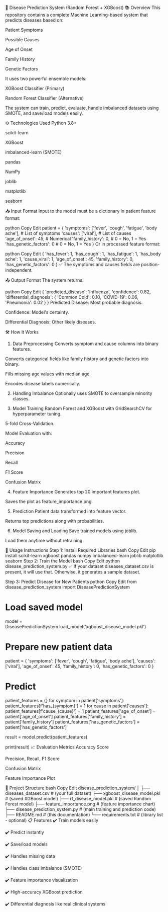 🏥 Disease Prediction System (Random Forest + XGBoost)
📚 Overview
This repository contains a complete Machine Learning-based system that predicts diseases based on:

Patient Symptoms

Possible Causes

Age of Onset

Family History

Genetic Factors

It uses two powerful ensemble models:

XGBoost Classifier (Primary)

Random Forest Classifier (Alternative)

The system can train, predict, evaluate, handle imbalanced datasets using SMOTE, and save/load models easily.

⚙️ Technologies Used
Python 3.8+

scikit-learn

XGBoost

imbalanced-learn (SMOTE)

pandas

NumPy

joblib

matplotlib

seaborn

📥 Input Format
Input to the model must be a dictionary in patient feature format:

python
Copy
Edit
patient = {
    'symptoms': ['fever', 'cough', 'fatigue', 'body ache'],  # List of symptoms
    'causes': ['viral'],                                     # List of causes
    'age_of_onset': 45,                                      # Numerical
    'family_history': 0,                                     # 0 = No, 1 = Yes
    'has_genetic_factors': 0                                 # 0 = No, 1 = Yes
}
Or in processed feature format:

python
Copy
Edit
{
    'has_fever': 1,
    'has_cough': 1,
    'has_fatigue': 1,
    'has_body ache': 1,
    'cause_viral': 1,
    'age_of_onset': 45,
    'family_history': 0,
    'has_genetic_factors': 0
}
✅ The symptoms and causes fields are position-independent.

📤 Output Format
The system returns:

python
Copy
Edit
{
  'predicted_disease': 'Influenza',
  'confidence': 0.82,
  'differential_diagnosis': {
    'Common Cold': 0.10,
    'COVID-19': 0.06,
    'Pneumonia': 0.02
  }
}
Predicted Disease: Most probable diagnosis.

Confidence: Model's certainty.

Differential Diagnosis: Other likely diseases.

🛠️ How It Works
1. Data Preprocessing
Converts symptom and cause columns into binary features.

Converts categorical fields like family history and genetic factors into binary.

Fills missing age values with median age.

Encodes disease labels numerically.

2. Handling Imbalance
Optionally uses SMOTE to oversample minority classes.

3. Model Training
Random Forest and XGBoost with GridSearchCV for hyperparameter tuning.

5-fold Cross-Validation.

Model Evaluation with:

Accuracy

Precision

Recall

F1 Score

Confusion Matrix

4. Feature Importance
Generates top 20 important features plot.

Saves the plot as feature_importance.png.

5. Prediction
Patient data transformed into feature vector.

Returns top predictions along with probabilities.

6. Model Saving and Loading
Save trained models using joblib.

Load them anytime without retraining.

🚀 Usage Instructions
Step 1: Install Required Libraries
bash
Copy
Edit
pip install scikit-learn xgboost pandas numpy imbalanced-learn joblib matplotlib seaborn
Step 2: Train the Model
bash
Copy
Edit
python disease_prediction_system.py
✅ If your dataset diseases_dataset.csv is present, it will use that. Otherwise, it generates a sample dataset.

Step 3: Predict Disease for New Patients
python
Copy
Edit
from disease_prediction_system import DiseasePredictionSystem

# Load saved model
model = DiseasePredictionSystem.load_model('xgboost_disease_model.pkl')

# Prepare new patient data
patient = {
    'symptoms': ['fever', 'cough', 'fatigue', 'body ache'],
    'causes': ['viral'],
    'age_of_onset': 45,
    'family_history': 0,
    'has_genetic_factors': 0
}

# Predict
patient_features = {}
for symptom in patient['symptoms']:
    patient_features[f'has_{symptom}'] = 1
for cause in patient['causes']:
    patient_features[f'cause_{cause}'] = 1
patient_features['age_of_onset'] = patient['age_of_onset']
patient_features['family_history'] = patient['family_history']
patient_features['has_genetic_factors'] = patient['has_genetic_factors']

result = model.predict(patient_features)

print(result)
📈 Evaluation Metrics
Accuracy Score

Precision, Recall, F1 Score

Confusion Matrix

Feature Importance Plot

📁 Project Structure
bash
Copy
Edit
disease_prediction_system/
│
├── diseases_dataset.csv           # (your full dataset)
├── xgboost_disease_model.pkl       # (saved XGBoost model)
├── rf_disease_model.pkl            # (saved Random Forest model)
├── feature_importance.png          # (feature importance chart)
├── disease_prediction_system.py    # (main training and prediction code)
├── README.md                       # (this documentation)
└── requirements.txt                # (library list - optional)
📋 Features
✔️ Train models easily

✔️ Predict instantly

✔️ Save/load models

✔️ Handles missing data

✔️ Handles class imbalance (SMOTE)

✔️ Feature importance visualization

✔️ High-accuracy XGBoost prediction

✔️ Differential diagnosis like real clinical systems

